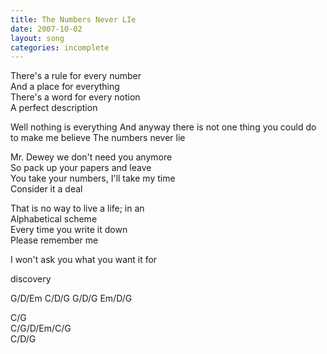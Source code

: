 ```yaml
---
title: The Numbers Never LIe
date: 2007-10-02
layout: song
categories: incomplete
---
```

There's a rule for every number  
And a place for everything  
There's a word for every notion  
A perfect description

<div class="chorus">Well nothing is everything  
And anyway there is not one thing you could do to make me believe  
The numbers never lie</div>

Mr. Dewey we don't need you anymore  
So pack up your papers and leave  
You take your numbers, I'll take my time  
Consider it a deal

That is no way to live a life; in an  
Alphabetical scheme  
Every time you write it down  
Please remember me

I won't ask you what you want it for

discovery

<div class="chords">G/D/Em  
C/D/G  
G/D/G  
Em/D/G  

C/G  
C/G/D/Em/C/G  
C/D/G</div>
